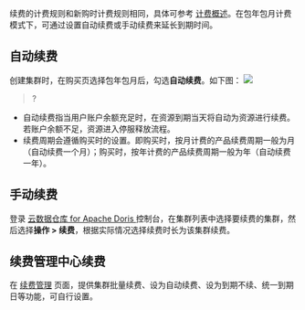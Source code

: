 续费的计费规则和新购时计费规则相同，具体可参考 [计费概述](https://cloud.tencent.com/document/product/1387/52627)。在包年包月计费模式下，可通过设置自动续费或手动续费来延长到期时间。

## 自动续费
创建集群时，在购买页选择包年包月后，勾选**自动续费**。如下图：
![](https://qcloudimg.tencent-cloud.cn/raw/b7e2d3fc47f8ddf2d499f3d4bb743647.png)

>?
- 自动续费指当用户账户余额充足时，在资源到期当天将自动为资源进行续费。若账户余额不足，资源进入停服释放流程。
- 续费周期会遵循购买时的设置。即购买时，按月计费的产品续费周期一般为月（自动续费一个月）；购买时，按年计费的产品续费周期一般为年（自动续费一年）。

## 手动续费
登录 [云数据仓库 for Apache Doris ](https://console.cloud.tencent.com/cdwdoris) 控制台，在集群列表中选择要续费的集群，然后选择**操作 > 续费**，根据实际情况选择续费时长为该集群续费。

## 续费管理中心续费
在 [续费管理](https://console.cloud.tencent.com/account/renewal) 页面，提供集群批量续费、设为自动续费、设为到期不续、统一到期日等功能，可自行设置。

